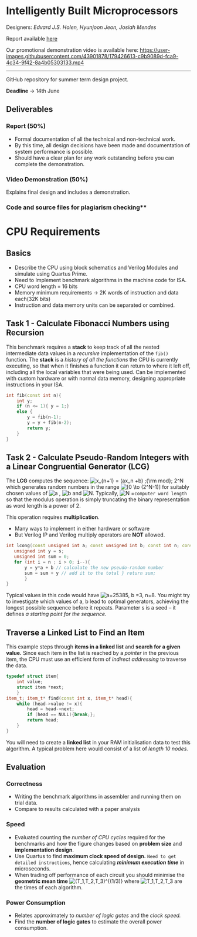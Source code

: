 # Intelligently Built Microprocessors
Designers: *Edvard J.S. Holen, Hyunjoon Jeon, Josiah Mendes*

Report available [here](https://github.com/JosiahMendes/Intelligently-Built-Microprocessors/blob/ClockTesting/report.pdf)

Our promotional demonstration video is available here:
https://user-images.githubusercontent.com/43901878/179426613-c9b9089d-fca9-4c34-9f42-8a4b05303133.mp4


---
GitHub repository for summer term design project.

**Deadline** -> 14th June

## Deliverables

### Report (50%)

- Formal documentation of all the technical and non-technical work.
- By this time, all design decisions have been made and documentation of system performance is possible.
- Should have a clear plan for any work outstanding before you can complete the demonstration.

### Video Demonstration (50%)

Explains final design and includes a demonstration.

### Code and source files for plagiarism checking**

# CPU Requirements

## Basics

- Describe the CPU using block schematics and Verilog Modules and simulate using Quartus Prime.
- Need to Implement benchmark algorithms in the machine code for ISA.
- CPU word length = 16 bits
- Memory minimum requirements -> 2K words of instruction and data each(32K bits)
- Instruction and data memory units can be separated or combined.

## Task 1 - Calculate Fibonacci Numbers using Recursion

This benchmark requires a **stack** to keep track of all the nested intermediate data values in a *recursive* implementation of the `fib()` function.
The **stack** is a *history of all the functions* the CPU is currently executing, so that when it finishes a function it can return to where it left off, including all the local variables that were being used.
Can be implemented with custom hardware or with normal data memory, designing appropriate instructions in your ISA.

``` c++
int fib(const int n){
    int y;
    if (n <= 1){ y = 1;}
    else {
        y = fib(n-1);
        y = y + fib(n-2);
        return y;
    }
}
```

## Task 2 - Calculate Pseudo-Random Integers with a Linear Congruential Generator (LCG)

The **LCG** computes the sequence: ![x_{n+1} = (ax_n +b) \;{\rm mod}\; 2^N](https://render.githubusercontent.com/render/math?math=x_%7Bn%2B1%7D%20%3D%20(ax_n%20%2Bb)%20%5C%3B%7B%5Crm%20mod%7D%5C%3B%202%5EN) which generates random numbers in the range ![\[0 \to (2^N-1)\]](https://render.githubusercontent.com/render/math?math=%5B0%20%5Cto%20(2%5EN-1)%5D) for suitably chosen values of ![a](https://render.githubusercontent.com/render/math?math=a) , ![b](https://render.githubusercontent.com/render/math?math=b) and ![N](https://render.githubusercontent.com/render/math?math=N). Typically, ![N =](https://render.githubusercontent.com/render/math?math=N%20%3D)`computer word length` so that the modulus operation is simply truncating the binary representation as word length is a power of 2.

This operation requires **multiplication**.

- Many ways to implement in either hardware or software
- But Verilog IP and Verilog multiply operators are **NOT** allowed.

 ``` c++
 int lcong(const unsigned int a; const unsigned int b; const int n; const unsigned int s) {
    unsigned int y = s;
    unsigned int sum = 0;
    for (int i = n ; i > 0; i--){
        y = y*a + b // calculate the new pseudo-random number
        sum = sum + y // add it to the total } return sum;
        }
}
  ```

Typical values in this code would have ![a=25385, b =3, n=8](https://render.githubusercontent.com/render/math?math=a%3D25385%2C%20b%20%3D3%2C%20n%3D8).
You might try to investigate which values of a, b lead to optimal generators, achieving the longest possible sequence before it repeats. Parameter s is a seed – it defines *a starting point for the sequence.*

## Traverse a Linked List to Find an Item

This example steps through **items in a linked list** and **search for a given value.** Since each item in the list is reached by a *pointer* in the previous item, the CPU must use an efficient form of *indirect addressing* to traverse the data.

``` c++
typedef struct item{
    int value;
    struct item *next;
    }
item_t; item_t* find(const int x, item_t* head){
    while (head->value != x){
        head = head->next;
        if (head == NULL){break;};
        return head;
    }
}
```

You will need to create a **linked list** in your RAM initialisation data to test this algorithm. A typical problem here would consist of a list of *length 10 nodes.*

## Evaluation

### Correctness

- Writing the benchmark algorithms in assembler  and running them on trial data.
- Compare to results calculated with a paper analysis

### Speed

- Evaluated counting the *number of CPU cycles* required for the benchmarks and how the figure changes based on **problem size** and **implementation design**.
- Use Quartus to find **maximum clock speed of design.** `Need to get detailed instructions`, hence calculating ***minimum execution time*** in microseconds.
- When trading off performance of each circuit you should minimise the **geometric mean time**  ![(T_1,T_2,T_3)^{(1/3)}](https://render.githubusercontent.com/render/math?math=(T_1%2CT_2%2CT_3)%5E%7B(1%2F3)%7D) where ![T_1,T_2,T_3](https://render.githubusercontent.com/render/math?math=T_1%2CT_2%2CT_3) are the times of each algorithm.

### Power Consumption

- Relates approximately to *number of logic gates* and the *clock speed.*
- Find the **number of logic gates** to estimate the overall power consumption.
